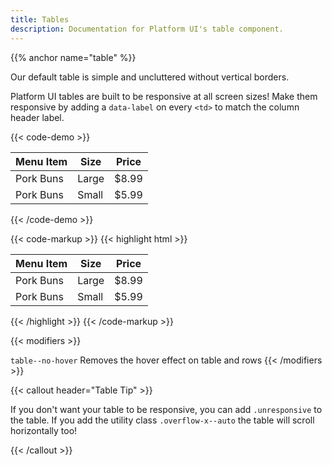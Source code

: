 ```yaml
---
title: Tables
description: Documentation for Platform UI's table component.
---
```

{{% anchor name="table" %}}

Our default table is simple and uncluttered without vertical borders. 

Platform UI tables are built to be responsive at all screen sizes! Make them responsive by adding a `data-label` on every `<td>` to match the column header label.

{{< code-demo >}}
<table class="table">
  <thead>
    <tr>
      <th>Menu Item</th>
      <th>Size</th>
      <th>Price</th>
    </tr>
  </thead>
  <tbody>
    <tr>
      <td data-label="Menu Item">
        Pork Buns
      </td>
      <td data-label="Size">
        Large
      </td>
      <td data-label="Price">
        $8.99
      </td>
    </tr>
    <tr>
      <td data-label="Menu Item">
        Pork Buns
      </td>
      <td data-label="Size">
        Small
      </td>
      <td data-label="Price">
        $5.99
      </td>
    </tr>
  </tbody>
</table>
{{< /code-demo >}}

{{< code-markup >}}
{{< highlight html >}}
<table class="table">
  <thead>
    <tr>
      <th>Menu Item</th>
      <th>Size</th>
      <th>Price</th>
    </tr>
  </thead>
  <tbody>
    <tr>
      <td data-label="Menu Item">
        Pork Buns
      </td>
      <td data-label="Size">
        Large
      </td>
      <td data-label="Price">
        $8.99
      </td>
    </tr>
    <tr>
      <td data-label="Menu Item">
        Pork Buns
      </td>
      <td data-label="Size">
        Small
      </td>
      <td data-label="Price">
        $5.99
      </td>
    </tr>
  </tbody>
</table>
{{< /highlight >}}
{{< /code-markup >}}

{{< modifiers >}}
<tr>
  <td data-label="Modifier">
    <code>table--no-hover</code>
  </td>
  <td data-label="Behavior">
    Removes the hover effect on table and rows
  </td>
</tr>
{{< /modifiers >}}

{{< callout header="Table Tip" >}}
  <p>If you don't want your table to be responsive, you can add <code>.unresponsive</code> to the table. If you add the utility class <code>.overflow-x--auto</code> the table will scroll horizontally too!</p>
{{< /callout >}}